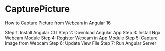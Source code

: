 # CapturePicture

How to Capture Picture from Webcam in Angular 16

Step 1: Install Angular CLI
Step 2: Download Angular App
Step 3: Install Ngx Webcam Module
Step 4: Register Webcam in App Module
Step 5: Capture Image from Webcam
Step 6: Update View File
Step 7: Run Angular Server
